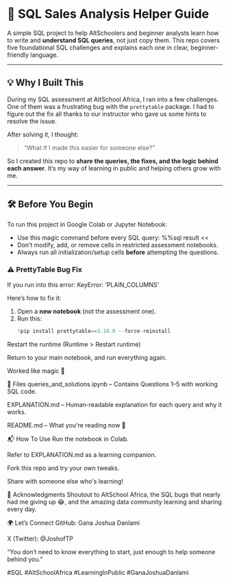 # 📘 SQL Sales Analysis Helper Guide

A simple SQL project to help AltSchoolers and beginner analysts learn how to write and **understand SQL queries**, not just copy them. This repo covers five foundational SQL challenges and explains each one in clear, beginner-friendly language.

---

## 💡 Why I Built This

During my SQL assessment at AltSchool Africa, I ran into a few challenges. One of them was a frustrating bug with the `prettytable` package. I had to figure out the fix all thanks to our instructor who gave us some hints to resolve the issue.

After solving it, I thought:

> “What if I made this easier for someone else?”

So I created this repo to **share the queries, the fixes, and the logic behind each answer**. It’s my way of learning in public and helping others grow with me.

---

## 🛠️ Before You Begin

To run this project in Google Colab or Jupyter Notebook:

- Use this magic command before every SQL query:
  %%sql result <<
- Don’t modify, add, or remove cells in restricted assessment notebooks.
- Always run all initialization/setup cells **before** attempting the questions.

### ⚠️ PrettyTable Bug Fix

If you run into this error: 
KeyError: 'PLAIN_COLUMNS'

Here’s how to fix it:

1. Open a **new notebook** (not the assessment one).
2. Run this:
   ```python
   !pip install prettytable==3.10.0 --force-reinstall

Restart the runtime (Runtime > Restart runtime)

Return to your main notebook, and run everything again.

Worked like magic 💫


📁 Files
queries_and_solutions.ipynb – Contains Questions 1–5 with working SQL code.

EXPLANATION.md – Human-readable explanation for each query and why it works.

README.md – What you're reading now 🙂


📬 How To Use
Run the notebook in Colab.

Refer to EXPLANATION.md as a learning companion.

Fork this repo and try your own tweaks.

Share with someone else who's learning!


🙌 Acknowledgments
Shoutout to AltSchool Africa, the SQL bugs that nearly had me giving up 😂, and the amazing data community learning and sharing every day.


🌍 Let’s Connect
GitHub: Gana Joshua Danlami

X (Twitter): @JoshofTP

“You don’t need to know everything to start, just enough to help someone behind you.”

#SQL #AltSchoolAfrica #LearningInPublic #GanaJoshuaDanlami





